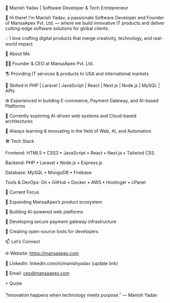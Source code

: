 🚀 Manish Yadav | Software Developer & Tech Entrepreneur

👋 Hi there! I’m Manish Yadav, a passionate Software Developer and Founder of MansaApex Pvt. Ltd.
 — where we build innovative IT products and deliver cutting-edge software solutions for global clients.

💡 I love crafting digital products that merge creativity, technology, and real-world impact.

💼 About Me

👨‍💻 Founder & CEO at MansaApex Pvt. Ltd.

🌎 Providing IT services & products to USA and international markets

💬 Skilled in PHP | Laravel | JavaScript | React | Next.js | Node.js | MySQL | APIs

⚙️ Experienced in building E-commerce, Payment Gateway, and AI-based Platforms

🚀 Currently exploring AI-driven web systems and Cloud-based architectures

🧠 Always learning & innovating in the field of Web, AI, and Automation

🛠️ Tech Stack

Frontend:
HTML5 • CSS3 • JavaScript • React • Next.js • Tailwind CSS

Backend:
PHP • Laravel • Node.js • Express.js

Database:
MySQL • MongoDB • Firebase

Tools & DevOps:
Git • GitHub • Docker • AWS • Hostinger • cPanel

🌟 Current Focus

🔹 Expanding MansaApex’s product ecosystem

🔹 Building AI-powered web platforms

🔹 Developing secure payment gateway infrastructure

🔹 Creating open-source tools for developers

📫 Let’s Connect

🌐 Website: https://mansaapex.com

💼 LinkedIn: linkedin.com/in/manishyadav
 (update link)

📧 Email: ceo@mansaapex.com

⚡ Quote

“Innovation happens when technology meets purpose.” — Manish Yadav
